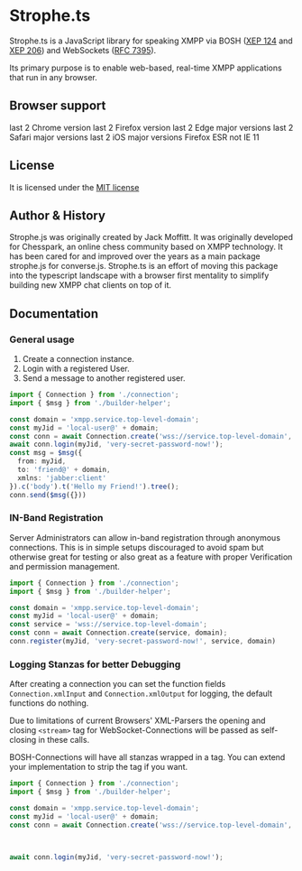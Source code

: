 # Strophe.ts

Strophe.ts is a JavaScript library for speaking XMPP via BOSH ([XEP 124](https://xmpp.org/extensions/xep-0124.html)
and [XEP 206](https://xmpp.org/extensions/xep-0206.html)) and
WebSockets ([RFC 7395](http://tools.ietf.org/html/rfc7395)).

Its primary purpose is to enable web-based, real-time XMPP applications that run in any browser.

## Browser support

last 2 Chrome version
last 2 Firefox version
last 2 Edge major versions
last 2 Safari major versions
last 2 iOS major versions
Firefox ESR
not IE 11

## License

It is licensed under the [MIT license](https://github.com/pazznetwork/strophets/raw/master/LICENSE.txt)

## Author & History

Strophe.js was originally created by Jack Moffitt. It was originally developed for Chesspark, an online chess community
based on XMPP technology. It has been cared for and improved over the years as a main package strophe.js for
converse.js.
Strophe.ts is an effort of moving this package into the typescript landscape with a browser first mentality to simplify
building new XMPP chat clients on top of it.

## Documentation

### General usage

1. Create a connection instance.
2. Login with a registered User.
3. Send a message to another registered user.

```ts
import { Connection } from './connection';
import { $msg } from './builder-helper';

const domain = 'xmpp.service.top-level-domain';
const myJid = 'local-user@' + domain;
const conn = await Connection.create('wss://service.top-level-domain', domain);
await conn.login(myJid, 'very-secret-password-now!');
const msg = $msg({
  from: myJid,
  to: 'friend@' + domain,
  xmlns: 'jabber:client'
}).c('body').t('Hello my Friend!').tree();
conn.send($msg({}))
```

### IN-Band Registration

Server Administrators can allow in-band registration through anonymous connections. This is in simple setups discouraged
to avoid spam but otherwise great for testing or also great as a feature with proper Verification and permission
management.

```ts
import { Connection } from './connection';
import { $msg } from './builder-helper';

const domain = 'xmpp.service.top-level-domain';
const myJid = 'local-user@' + domain;
const service = 'wss://service.top-level-domain';
const conn = await Connection.create(service, domain);
conn.register(myJid, 'very-secret-password-now!', service, domain)

```

### Logging Stanzas for better Debugging

After creating a connection you can set the function fields `Connection.xmlInput` and `Connection.xmlOutput`
for logging, the default functions do nothing.

Due to limitations of current Browsers' XML-Parsers the opening and closing
`<stream>` tag for WebSocket-Connections will be passed as self-closing in these calls.

BOSH-Connections will have all stanzas wrapped in a <body> tag. You can extend your implementation to strip the tag if 
you want.

```ts
import { Connection } from './connection';
import { $msg } from './builder-helper';

const domain = 'xmpp.service.top-level-domain';
const myJid = 'local-user@' + domain;
const conn = await Connection.create('wss://service.top-level-domain', domain);



await conn.login(myJid, 'very-secret-password-now!');

```
